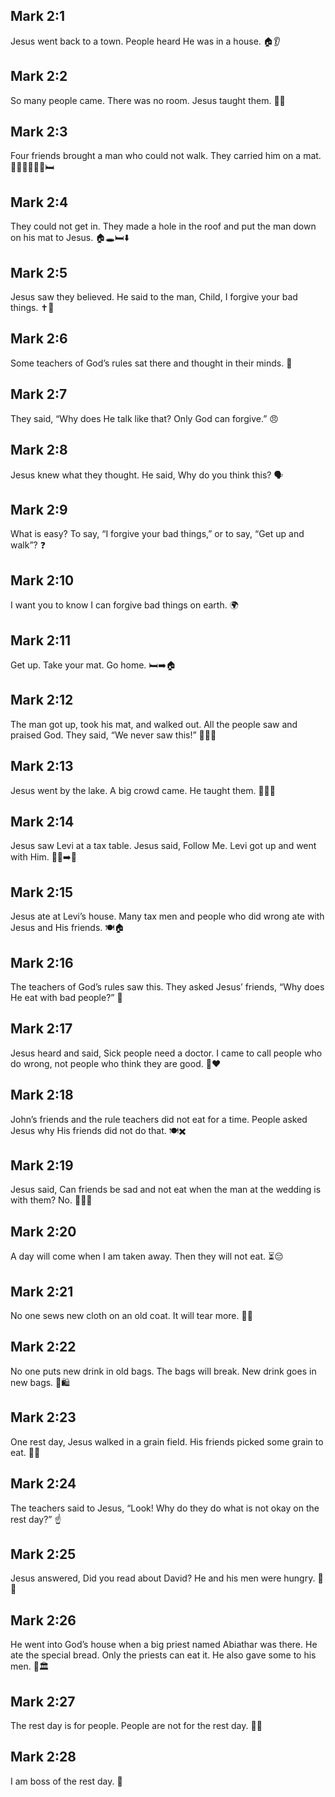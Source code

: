 ## Mark 2:1
Jesus went back to a town. People heard He was in a house. 🏠👂
## Mark 2:2
So many people came. There was no room. Jesus taught them. 👥📖
## Mark 2:3
Four friends brought a man who could not walk. They carried him on a mat. 🧑‍🤝‍🧑🧑‍🤝‍🧑🛏️
## Mark 2:4
They could not get in. They made a hole in the roof and put the man down on his mat to Jesus. 🏠🕳️🛏️⬇️
## Mark 2:5
Jesus saw they believed. He said to the man, <jesus>Child, I forgive your bad things.</jesus> ✝️💬
## Mark 2:6
Some teachers of God’s rules sat there and thought in their minds. 🧠
## Mark 2:7
They said, “Why does He talk like that? Only God can forgive.” 😠
## Mark 2:8
Jesus knew what they thought. He said, <jesus>Why do you think this?</jesus> 🗣️
## Mark 2:9
<jesus>What is easy? To say, “I forgive your bad things,” or to say, “Get up and walk”?</jesus> ❓
## Mark 2:10
<jesus>I want you to know I can forgive bad things on earth.</jesus> 🌍
## Mark 2:11
<jesus>Get up. Take your mat. Go home.</jesus> 🛏️➡️🏠
## Mark 2:12
The man got up, took his mat, and walked out. All the people saw and praised God. They said, “We never saw this!” 🚶‍♂️🙌
## Mark 2:13
Jesus went by the lake. A big crowd came. He taught them. 🌊👥📖
## Mark 2:14
Jesus saw Levi at a tax table. Jesus said, <jesus>Follow Me.</jesus> Levi got up and went with Him. 🧍‍♂️➡️👣
## Mark 2:15
Jesus ate at Levi’s house. Many tax men and people who did wrong ate with Jesus and His friends. 🍽️🏠
## Mark 2:16
The teachers of God’s rules saw this. They asked Jesus’ friends, “Why does He eat with bad people?” 🤔
## Mark 2:17
Jesus heard and said, <jesus>Sick people need a doctor. I came to call people who do wrong, not people who think they are good.</jesus> 🏥❤️
## Mark 2:18
John’s friends and the rule teachers did not eat for a time. People asked Jesus why His friends did not do that. 🍽️✖️
## Mark 2:19
Jesus said, <jesus>Can friends be sad and not eat when the man at the wedding is with them? No.</jesus> 👰🤵😊
## Mark 2:20
<jesus>A day will come when I am taken away. Then they will not eat.</jesus> ⏳😔
## Mark 2:21
<jesus>No one sews new cloth on an old coat. It will tear more.</jesus> 🧵🧥
## Mark 2:22
<jesus>No one puts new drink in old bags. The bags will break. New drink goes in new bags.</jesus> 🧃🛍️
## Mark 2:23
One rest day, Jesus walked in a grain field. His friends picked some grain to eat. 🌾👣
## Mark 2:24
The teachers said to Jesus, “Look! Why do they do what is not okay on the rest day?” ☝️
## Mark 2:25
Jesus answered, <jesus>Did you read about David? He and his men were hungry.</jesus> 📖🍞
## Mark 2:26
<jesus>He went into God’s house when a big priest named Abiathar was there. He ate the special bread. Only the priests can eat it. He also gave some to his men.</jesus> 🍞🏛️
## Mark 2:27
<jesus>The rest day is for people. People are not for the rest day.</jesus> 🛌🙂
## Mark 2:28
<jesus>I am boss of the rest day.</jesus> 👑
